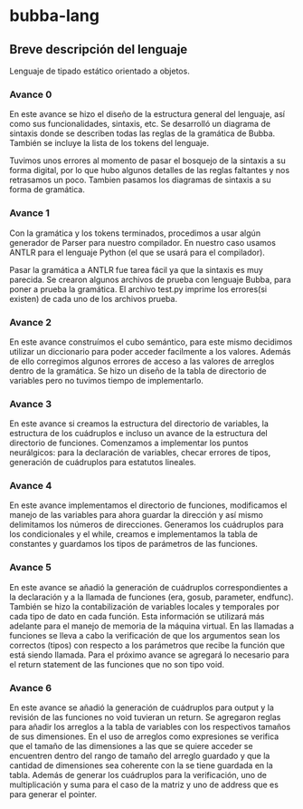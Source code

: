 # bubba-lang

## Breve descripción del lenguaje

Lenguaje de tipado estático orientado a objetos.

### Avance 0

En este avance se hizo el diseño de la estructura general del lenguaje, así como sus funcionalidades, sintaxis, etc.
Se desarrolló un diagrama de sintaxis donde se describen todas las reglas de la gramática de Bubba. También se incluye la lista de los tokens del lenguaje.

Tuvimos unos errores al momento de pasar el bosquejo de la sintaxis a su forma digital, por lo que hubo algunos detalles de las reglas faltantes y nos retrasamos un poco.
Tambien pasamos los diagramas de sintaxis a su forma de gramática.

### Avance 1

Con la gramática y los tokens terminados, procedimos a usar algún generador de Parser para nuestro compilador. 
En nuestro caso usamos ANTLR para el lenguaje Python (el que se usará para el compilador).

Pasar la gramática a ANTLR fue tarea fácil ya que la sintaxis es muy parecida. Se crearon algunos archivos de prueba con lenguaje Bubba, para poner a prueba la gramática.
El archivo test.py imprime los errores(si existen) de cada uno de los archivos prueba.

### Avance 2

En este avance construímos el cubo semántico, para este mismo decidimos utilizar un diccionario para poder acceder facilmente a los valores. Además de ello corregimos algunos errores de acceso a las valores de arreglos dentro de la gramática. Se hizo un diseño de la tabla de directorio de variables pero no tuvimos tiempo de  implementarlo.

### Avance 3

En este avance si creamos la estructura del directorio de variables, la estructura de los cuádruplos e incluso un avance de la estructura del directorio de funciones. Comenzamos a implementar los puntos neurálgicos: para la declaración de variables, checar errores de tipos, generación de cuádruplos para estatutos lineales.


### Avance 4

En este avance implementamos el directorio de funciones, modificamos el manejo de las variables para ahora guardar la dirección y así mismo delimitamos los números de direcciones. Generamos los cuádruplos para los condicionales y el while, creamos e implementamos la tabla de constantes y guardamos los tipos de parámetros de las funciones.

### Avance 5

En este avance se añadió la generación de cuádruplos correspondientes a la declaración y a la llamada de funciones (era, gosub, parameter, endfunc).
También se hizo la contabilización de variables locales y temporales por cada tipo de dato en cada función.
Esta información se utilizará más adelante para el manejo de memoria de la máquina virtual. En las llamadas a funciones se lleva a cabo la verificación de que los argumentos sean los correctos (tipos) con respecto a los parámetros que recibe la función que está siendo llamada.
Para el próximo avance se agregará lo necesario para el return statement de las funciones que no son tipo void.


### Avance 6

En este avance se añadió la generación de cuádruplos para output y la revisión de las funciones no void tuvieran un return. Se agregaron reglas para añadir los arreglos a la tabla de variables con los respectivos tamaños de sus dimensiones. En el uso de arreglos como expresiones se verifica que el tamaño de las dimensiones a las que se quiere acceder se encuentren dentro del rango de tamaño del arreglo guardado y que la cantidad de dimensiones sea coherente con la se tiene guardada en la tabla. Además de generar los cuádruplos para la verificación, uno de multiplicación y suma para el caso de la matriz y uno de address que es para generar el pointer. 
